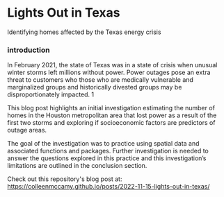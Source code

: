 # Lights Out in Texas
Identifying homes affected by the Texas energy crisis

### introduction
In February 2021, the state of Texas was in a state of crisis when unusual winter storms left millions without power. Power outages pose an extra threat to customers who those who are medically vulnerable and marginalized groups and historically divested groups may be disproportionately impacted. 1

This blog post highlights an initial investigation estimating the number of homes in the Houston metropolitan area that lost power as a result of the first two storms and exploring if socioeconomic factors are predictors of outage areas.

The goal of the investigation was to practice using spatial data and associated functions and packages. Further investigation is needed to answer the questions explored in this practice and this investigation’s limitations are outlined in the conclusion section.

Check out this repository's blog post at: https://colleenmccamy.github.io/posts/2022-11-15-lights-out-in-texas/
